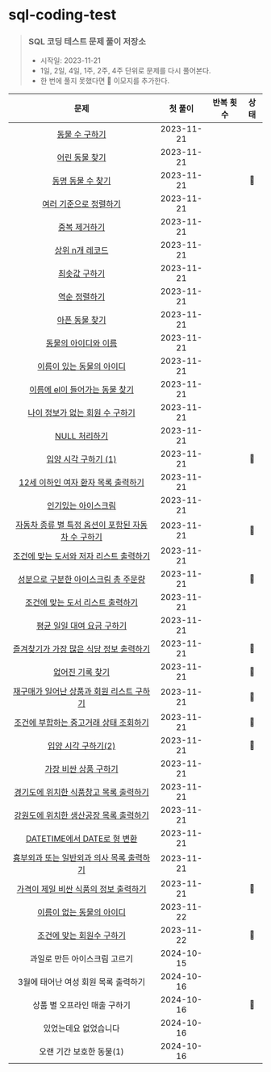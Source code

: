 # sql-coding-test

> ### SQL 코딩 테스트 문제 풀이 저장소
>
> - 시작일: 2023-11-21
> - 1일, 2일, 4일, 1주, 2주, 4주 단위로 문제를 다시 풀어본다.
> - 한 번에 풀지 못했다면 🤔 이모지를 추가한다.

|              **문제**               |  **첫 풀이**  | **반복 횟수** | **상태** |
|:---------------------------------:|:----------:|:---------:|:------:|
|           [동물 수 구하기]()            | 2023-11-21 |           |        |
|           [어린 동물 찾기]()            | 2023-11-21 |           |        |
|          [동명 동물 수 찾기]()           | 2023-11-21 |           |   🤔   |
|         [여러 기준으로 정렬하기]()          | 2023-11-21 |           |        |
|            [중복 제거하기]()            | 2023-11-21 |           |        |
|           [상위 n개 레코드]()           | 2023-11-21 |           |        |
|            [최솟값 구하기]()            | 2023-11-21 |           |        |
|            [역순 정렬하기]()            | 2023-11-21 |           |        |
|           [아픈 동물 찾기]()            | 2023-11-21 |           |        |
|          [동물의 아이디와 이름]()          | 2023-11-21 |           |        |
|        [이름이 있는 동물의 아이디]()         | 2023-11-21 |           |        |
|      [이름에 el이 들어가는 동물 찾기]()       | 2023-11-21 |           |        |
|      [나이 정보가 없는 회원 수 구하기]()       | 2023-11-21 |           |        |
|           [NULL 처리하기]()           | 2023-11-21 |           |        |
|         [입양 시각 구하기 (1)]()         | 2023-11-21 |           |   🤔   |
|     [12세 이하인 여자 환자 목록 출력하기]()     | 2023-11-21 |           |        |
|          [인기있는 아이스크림]()           | 2023-11-21 |           |        |
| [자동차 종류 별 특정 옵션이 포함된 자동차 수 구하기]() | 2023-11-21 |           |   🤔   |
|    [조건에 맞는 도서와 저자 리스트 출력하기]()     | 2023-11-21 |           |        |
|     [성분으로 구분한 아이스크림 총 주문량]()      | 2023-11-21 |           |   🤔   |
|      [조건에 맞는 도서 리스트 출력하기]()       | 2023-11-21 |           |        |
|        [평균 일일 대여 요금 구하기]()        | 2023-11-21 |           |        |
|    [즐겨찾기가 가장 많은 식당 정보 출력하기]()     | 2023-11-21 |           |   🤔   |
|           [없어진 기록 찾기]()           | 2023-11-21 |           |   🤔   |
|    [재구매가 일어난 상품과 회원 리스트 구하기]()    | 2023-11-21 |           |   🤔   |
|     [조건에 부합하는 중고거래 상태 조회하기]()     | 2023-11-21 |           |   🤔   |
|         [입양 시각 구하기(2)]()          | 2023-11-21 |           |   🤔   |
|         [가장 비싼 상품 구하기]()          | 2023-11-21 |           |        |
|     [경기도에 위치한 식품창고 목록 출력하기]()     | 2023-11-21 |           |        |
|     [강원도에 위치한 생산공장 목록 출력하기]()     | 2023-11-21 |           |        |
|     [DATETIME에서 DATE로 형 변환]()     | 2023-11-21 |           |        |
|    [흉부외과 또는 일반외과 의사 목록 출력하기]()    | 2023-11-21 |           |        |
|     [가격이 제일 비싼 식품의 정보 출력하기]()     | 2023-11-21 |           |   🤔   |
|        [이름이 없는 동물의 아이디]()         | 2023-11-22 |           |        |
|        [조건에 맞는 회원수 구하기]()         | 2023-11-22 |           |   🤔   |
|         과일로 만든 아이스크림 고르기          | 2024-10-15 |           |        |
|       3월에 태어난 여성 회원 목록 출력하기       | 2024-10-16 |           |        |
|         상품 별 오프라인 매출 구하기          | 2024-10-16 |           |   🤔   |
|            있었는데요 없었습니다            | 2024-10-16 |           |        |
|          오랜 기간 보호한 동물(1)          | 2024-10-16 |           |        |

